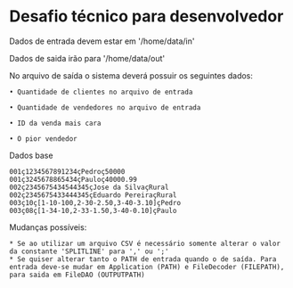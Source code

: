 # Desafio técnico para desenvolvedor

Dados de entrada devem estar em '/home/data/in'

Dados de saida irão para '/home/data/out'

No arquivo de saída o sistema deverá possuir os seguintes dados:

	• Quantidade de clientes no arquivo de entrada
	
	• Quantidade de vendedores no arquivo de entrada
	
	• ID da venda mais cara
	
	• O pior vendedor


Dados base

	001ç1234567891234çPedroç50000
	001ç3245678865434çPauloç40000.99
	002ç2345675434544345çJose da SilvaçRural
	002ç2345675433444345çEduardo PereiraçRural
	003ç10ç[1-10-100,2-30-2.50,3-40-3.10]çPedro
	003ç08ç[1-34-10,2-33-1.50,3-40-0.10]çPaulo
	
Mudanças possíveis:

	* Se ao utilizar um arquivo CSV é necessário somente alterar o valor da constante 'SPLITLINE' para ',' ou ';'
	* Se quiser alterar tanto o PATH de entrada quando o de saída. Para entrada deve-se mudar em Application (PATH) e FileDecoder (FILEPATH), para saida em FileDAO (OUTPUTPATH)